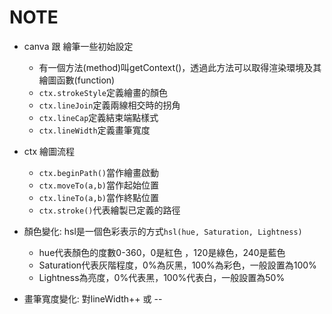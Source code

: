 # NOTE
- canva 跟 繪筆一些初始設定
    - <canvas> 有一個方法(method)叫getContext()，透過此方法可以取得渲染環境及其繪圖函數(function)
    - `ctx.strokeStyle`定義繪畫的顏色
    - `ctx.lineJoin`定義兩線相交時的拐角
    - `ctx.lineCap`定義結束端點樣式
    - `ctx.lineWidth`定義畫筆寬度

- ctx 繪圖流程
    - `ctx.beginPath()`當作繪畫啟動
    - `ctx.moveTo(a,b)`當作起始位置
    - `ctx.lineTo(a,b)`當作終點位置
    - `ctx.stroke()`代表繪製已定義的路徑

- 顏色變化: hsl是一個色彩表示的方式`hsl(hue, Saturation, Lightness)`
    - hue代表顏色的度數0-360，0是紅色 ，120是綠色，240是藍色
    - Saturation代表灰階程度，0%為灰黑，100%為彩色，一般設置為100%
    - Lightness為亮度，0%代表黑，100%代表白，一般設置為50%

- 畫筆寬度變化: 對lineWidth++ 或 --
